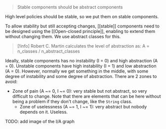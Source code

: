 > Stable components should be abstract components

High level policies should be stable, so we put them on stable components.

To allow stability but still accepting changes, [[stable]] components need to be designed using the [[Open-closed principle]], enabling to extend them without changing them. We use abstract classes for this.

> [!info]
> Robert C. Martin calculates the level of abstraction as: A = n_classes / n_abstract_classes

Ideally, stable components has no instability (I = 0) and high abstraction (A = 0). Unstable components have high instability (I = 1) and low abstraction (A = 0). However, normally we get something in the middle, with some degree of instability and some degree of abstraction. There are 2 zones to avoid:
- Zone of pain (A ~= 0, I ~= 0): very stable but not abstract, so very difficult to change.
  Note that there are elements that can be here without being a problem if they don't change, like the `String` class.
  - Zone of uselessness (A ~= 1, I ~= 1): very abstract but nobody depends on it. Useless.

TODO: add image of the I/A graph